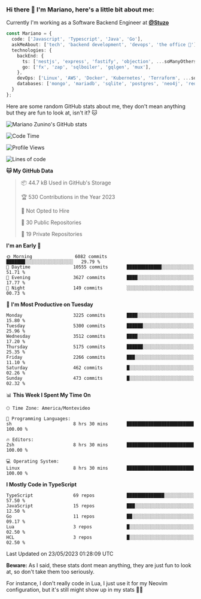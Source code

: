 ### Hi there 👋 I'm Mariano, here's a little bit about me:

Currently I'm working as a Software Backend Engineer at [**@Stuzo**](https://www.stuzo.com/)

```ts
const Mariano = {
  code: ['Javascript', 'Typescript', 'Java', 'Go'],
  askMeAbout: ['tech', 'backend development', 'devops', 'the office 💼'],
  technologies: {
    backEnd: {
      ts: ['nestjs', 'express', 'fastify', 'objection', ...soManyOthersFrameworks],
      go: ['fx', 'zap', 'sqlboiler', 'gqlgen', 'mux'],
    },
    devOps: ['Linux', 'AWS', 'Docker', 'Kubernetes', 'Terraform', ...soManyOthersTools],
    databases: ['mongo', 'mariadb', 'sqlite', 'postgres', 'neo4j', 'redis'],
  }
};
```

Here are some random GitHub stats about me, they don't mean anything but they are fun to look at, isn't it? 🐱

![Mariano Zunino's GitHub stats](https://github-readme-stats.vercel.app/api?username=marianozunino&count_private=true&show_icons=true&theme=radical)

<!--START_SECTION:waka-->
![Code Time](http://img.shields.io/badge/Code%20Time-765%20hrs%2055%20mins-blue)

![Profile Views](http://img.shields.io/badge/Profile%20Views-0-blue)

![Lines of code](https://img.shields.io/badge/From%20Hello%20World%20I%27ve%20Written-7.6%20million%20lines%20of%20code-blue)

**🐱 My GitHub Data** 

> 📦 44.7 kB Used in GitHub's Storage 
 > 
> 🏆 530 Contributions in the Year 2023
 > 
> 🚫 Not Opted to Hire
 > 
> 📜 30 Public Repositories 
 > 
> 🔑 19 Private Repositories 
 > 
**I'm an Early 🐤** 

```text
🌞 Morning                6082 commits        ███████░░░░░░░░░░░░░░░░░░   29.79 % 
🌆 Daytime                10555 commits       █████████████░░░░░░░░░░░░   51.71 % 
🌃 Evening                3627 commits        ████░░░░░░░░░░░░░░░░░░░░░   17.77 % 
🌙 Night                  149 commits         ░░░░░░░░░░░░░░░░░░░░░░░░░   00.73 % 
```
📅 **I'm Most Productive on Tuesday** 

```text
Monday                   3225 commits        ████░░░░░░░░░░░░░░░░░░░░░   15.80 % 
Tuesday                  5300 commits        ██████░░░░░░░░░░░░░░░░░░░   25.96 % 
Wednesday                3512 commits        ████░░░░░░░░░░░░░░░░░░░░░   17.20 % 
Thursday                 5175 commits        ██████░░░░░░░░░░░░░░░░░░░   25.35 % 
Friday                   2266 commits        ███░░░░░░░░░░░░░░░░░░░░░░   11.10 % 
Saturday                 462 commits         █░░░░░░░░░░░░░░░░░░░░░░░░   02.26 % 
Sunday                   473 commits         █░░░░░░░░░░░░░░░░░░░░░░░░   02.32 % 
```


📊 **This Week I Spent My Time On** 

```text
🕑︎ Time Zone: America/Montevideo

💬 Programming Languages: 
sh                       8 hrs 30 mins       █████████████████████████   100.00 % 

🔥 Editors: 
Zsh                      8 hrs 30 mins       █████████████████████████   100.00 % 

💻 Operating System: 
Linux                    8 hrs 30 mins       █████████████████████████   100.00 % 
```

**I Mostly Code in TypeScript** 

```text
TypeScript               69 repos            ██████████████░░░░░░░░░░░   57.50 % 
JavaScript               15 repos            ███░░░░░░░░░░░░░░░░░░░░░░   12.50 % 
Go                       11 repos            ██░░░░░░░░░░░░░░░░░░░░░░░   09.17 % 
Lua                      3 repos             █░░░░░░░░░░░░░░░░░░░░░░░░   02.50 % 
HCL                      3 repos             █░░░░░░░░░░░░░░░░░░░░░░░░   02.50 % 
```




 Last Updated on 23/05/2023 01:28:09 UTC
<!--END_SECTION:waka-->

**Beware:** As I said, these stats dont mean anything, they are just fun to look at, so don't take them too seriously.

For instance, I don't really code in Lua, I just use it for my Neovim configuration, but it's still might show up in my stats 🤷‍♂️
